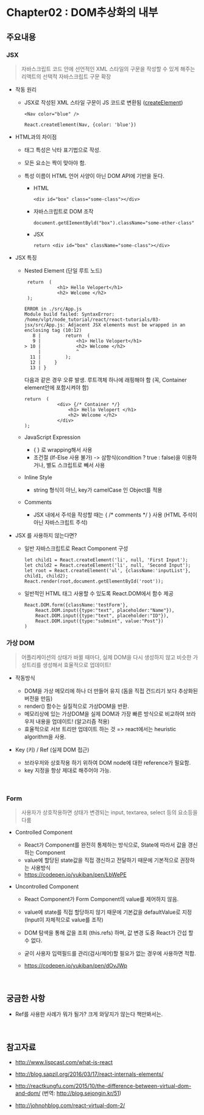 

# Chapter02 : DOM추상화의 내부

## 주요내용

### JSX

> 자바스크립트 코드 안에 선언적인 XML 스타일의 구문을 작성할 수 있게 해주는 리액트의 선택적 자바스크립트 구문 확장

- 작동 원리

  - JSX로 작성된 XML 스타일 구문이 JS 코드로 변환됨 ([createElement](https://github.com/facebook/react/blob/v15.0.0-rc.1/src/isomorphic/classic/element/ReactElement.js#L117))

    ```
    <Nav color="blue" />
    ```

    ```
    React.createElement(Nav, {color: 'blue'})
    ```

- HTML과의 차이점

  - 태그 특성은 낙타 표기법으로 작성.

  - 모든 요소는 짝이 맞아야 함. 

  - 특성 이름이 HTML 언어 사양이 아닌 DOM API에 기반을 둔다.

    - HTML

      ```
      <div id="box" class="some-class"></div>
      ```

    - 자바스크립트로 DOM 조작 

      ```
      document.getEIementByld("box").className="some-other-class"
      ```

    - JSX

      ```
      return <div id="box" className="some-class"></div>
      ```

- JSX 특징  

  - Nested Element (단일 루트 노드)

    ```
     return  (
                <h1> Hello Velopert</h1>
                <h2> Welcome </h2>
     );
    ```

    ```
    ERROR in ./src/App.js
    Module build failed: SyntaxError: /home/vlpt/node_tutorial/react/react-tutorials/03-jsx/src/App.js: Adjacent JSX elements must be wrapped in an enclosing tag (10:12)
       8 |         return  (
       9 |             <h1> Hello Velopert</h1>
    > 10 |             <h2> Welcome </h2>
         |             ^
      11 |         );
      12 |     }
      13 | }
    ```

    다음과 같은 경우 오류 발생. 루트객체 하나에 래핑해야 함 (꼭, Container element안에 포함시켜야 함)

    ```
    return  (
                <div> {/* Container */}
                    <h1> Hello Velopert </h1>
                    <h2> Welcome </h2>
                </div>
    );
    ```

  - JavaScript Expression

    - { } 로 wrapping해서 사용
    - 조건절 (If-Else 사용 불가) -> 삼항식(condition ? true : false)을 이용하거나, 별도 스크립트로 빼서 사용

  - Inline Style

    - string 형식이 아닌, key가 camelCase 인 Object를 적용

  - Comments

    - JSX 내에서 주석을 작성할 때는 { /* comments */ } 사용 (HTML 주석이 아닌 자바스크립트 주석)

- JSX 를 사용하지 않는다면?

  - 일반 자바스크립트로 React Component 구성

    ```
    let child1 = React.createElement('li', null, 'First Input');
    let child2 = React.createElement('li', null, 'Second Input');
    let root = React.createElement('ul', {className:'inputList'}, child1, child2);
    React.render(root,document.getElementById('root'));
    ```

  - 일반적인 HTML 태그 사용할 수 있도록 React.DOM에서 함수 제공

    ```
    React.DOM.form({className:'testForm'},
        React.DOM.input({type:"text", placeholder:"Name"}),
        React.DOM.input({type:"text", placeholder:"ID"}),
        React.DOM.input({type:"submint", value:"Post"})
    )
    ```



### 가상 DOM

> 어플리케이션의 상태가 바뀔 때마다, 실제 DOM을 다시 생성하지 않고 비슷한 가상트리를 생성해서 효율적으로 업데이트!

- 작동방식

  - DOM을 가상 메모리에 하나 더 만들어 유지 (돔을 직접 건드리기 보다 추상화된 버전을 만듬)
  - render() 함수는 실질적으로 가상DOM을 반환.
  - 메모리상에 있는 가상DOM을 실제 DOM과 가장 빠른 방식으로 비교하여 브라우저 내용을 업데이트! (알고리즘 적용)
  - 효율적으로 서브 트리만 업데이트 하는 것 => react에서는 heuristic algorithm을 사용.

- Key (키) / Ref (실제 DOM 접근)

  - 브라우저와 상호작용 하기 위하여 DOM node에 대한 reference가 필요함. 
  - key 지정을 항상 제대로 해주어야 가능.

  ​

### Form

> 사용자가 상호작용하면 상태가 변경되는 input, textarea, select 등의 요소등을 다룸

- Controlled Component 

  - React가 Component를 완전히 통제하는 방식으로, State에 따라서 값을 갱신하는 Component
  - value에 할당된 state값을 직접 갱신하고 전달하기 때문에 기본적으로 권장하는 사용방식
  - https://codepen.io/yukiban/pen/LbWePE

- Uncontrolled Component

  - React Component가 Form Component의 value를 제어하지 않음.

  - value에 state를 직접 할당하지 않기 때문에 기본값을  defaultValue로 지정 (Input이 자체적으로 value를 조작)

  - DOM 탐색을 통해 값을 조회 (this.refs) 하며, 값 변경 도중 React가 간섭 할 수 없다.

  - 굳이 사용자 입력필드를 관리(검사/제어)할 필요가 없는 경우에 사용하면 적합.

  - https://codepen.io/yukiban/pen/dOvJWp

    ​

## 궁금한 사항

- Ref를 사용한 사례가 뭐가 될가? 크게 와닿지가 않는다 책만봐서는.

  ​

## 참고자료

- http://www.lispcast.com/what-is-react


- http://blog.sapzil.org/2016/03/17/react-internals-elements/


- http://reactkungfu.com/2015/10/the-difference-between-virtual-dom-and-dom/ (번역: http://blog.sejongin.kr/51)
- http://johnohblog.com/react-virtual-dom-2/
